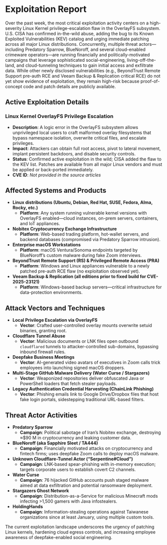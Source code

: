 # Exploitation Report

Over the past week, the most critical exploitation activity centers on a high-severity Linux Kernel privilege-escalation flaw in the OverlayFS subsystem. U.S. CISA has confirmed in-the-wild abuse, adding the bug to its Known Exploited Vulnerabilities (KEV) catalog and urging immediate patching across all major Linux distributions. Concurrently, multiple threat actors—including Predatory Sparrow, BlueNoroff, and several cloud-enabled crimeware operators—are running financially and politically-motivated campaigns that leverage sophisticated social-engineering, living-off-the-land, and cloud-tunneling techniques to gain initial access and exfiltrate data. While other newly disclosed vulnerabilities (e.g., BeyondTrust Remote Support pre-auth RCE and Veeam Backup & Replication critical RCE) do not yet show evidence of exploitation, they remain high-risk because proof-of-concept code and patch details are publicly available.

## Active Exploitation Details

### Linux Kernel OverlayFS Privilege Escalation
- **Description**: A logic error in the OverlayFS subsystem allows unprivileged local users to craft malformed overlay filesystems that bypass namespace isolation, overwrite critical files, and escalate privileges.
- **Impact**: Attackers can obtain full root access, pivot to lateral movement, implant persistent backdoors, and disable security controls.
- **Status**: Confirmed active exploitation in the wild; CISA added the flaw to the KEV list. Patches are available from all major Linux vendors and must be applied or back-ported immediately.
- **CVE ID**: *Not provided in the source articles*

## Affected Systems and Products

- **Linux distributions (Ubuntu, Debian, Red Hat, SUSE, Fedora, Alma, Rocky, etc.)**  
  - **Platform**: Any system running vulnerable kernel versions with OverlayFS enabled—cloud instances, on-prem servers, containers, and IoT appliances.
- **Nobitex Cryptocurrency Exchange Infrastructure**  
  - **Platform**: Web-based trading platform, hot-wallet servers, and backend databases (compromised via Predatory Sparrow intrusion).
- **Enterprise macOS Workstations**  
  - **Platform**: macOS Ventura/Sonoma endpoints targeted by BlueNoroff’s custom malware during fake Zoom interviews.
- **BeyondTrust Remote Support (RS) & Privileged Remote Access (PRA)**  
  - **Platform**: Windows and Linux appliances vulnerable to a newly patched pre-auth RCE flaw (no exploitation observed yet).
- **Veeam Backup & Replication (all editions prior to fixed build for CVE-2025-23121)**  
  - **Platform**: Windows-based backup servers—critical infrastructure for data-protection environments.

## Attack Vectors and Techniques

- **Local Privilege Escalation via OverlayFS**  
  - **Vector**: Crafted user-controlled overlay mounts overwrite setuid binaries, granting root.
- **Cloudflare Tunnel Abuse**  
  - **Vector**: Malicious documents or LNK files open outbound `cloudflared` tunnels to attacker-controlled sub-domains, bypassing inbound firewall rules.
- **Deepfake Business Meetings**  
  - **Vector**: AI-generated video avatars of executives in Zoom calls trick employees into launching signed macOS droppers.
- **Multi-Stage GitHub Malware Delivery (Water Curse / Stargazers)**  
  - **Vector**: Weaponized repositories deliver obfuscated Java or PowerShell loaders that fetch stealer payloads.
- **Legacy Authentication Credential Harvesting (ChainLink Phishing)**  
  - **Vector**: Phishing emails link to Google Drive/Dropbox files that host fake login portals, sidestepping traditional URL-based filters.

## Threat Actor Activities

- **Predatory Sparrow**  
  - **Campaign**: Political sabotage of Iran’s Nobitex exchange, destroying ≈$90 M in cryptocurrency and leaking customer data.
- **BlueNoroff (aka Sapphire Sleet / TA444)**  
  - **Campaign**: Financially motivated attacks on cryptocurrency and fintech firms; uses deepfake Zoom calls to deploy macOS malware.
- **Unknown Cloudflare-Tunnel Actor (“Serpentine#Cloud”)**  
  - **Campaign**: LNK-based spear-phishing with in-memory execution; targets corporate users to establish covert C2 channels.
- **Water Curse**  
  - **Campaign**: 76 hijacked GitHub accounts push staged malware aimed at data exfiltration and potential ransomware deployment.
- **Stargazers Ghost Network**  
  - **Campaign**: Distribution-as-a-Service for malicious Minecraft mods infecting >1,500 gamers with Java infostealers.
- **HoldingHands**  
  - **Campaign**: Information-stealing operations against Taiwanese organizations since at least January, using multiple custom tools.

The current exploitation landscape underscores the urgency of patching Linux kernels, hardening cloud egress controls, and increasing employee awareness of deepfake-enabled social engineering.